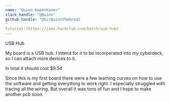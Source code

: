 ```yaml
---
name: "Quinn Kopenhaver"
slack_handle: "@Quinn"
github_handle: "@SirQuinntheGreat
"
tutorial:(https://jams.hackclub.com/batch/usb-hub)
---
```

 
USB Hub

<!-- Describe your board in 2-3 sentences. What are you making? What will it do? -->
My board is a USB hub. I intend for it to be incorperated into my cyberdeck, so I can attach more devices to it. 

<!-- How much is it going to cost? -->
In total it should cost $9.54
<!-- Tell us a little bit about your design process. What were some challenges? What helped? ***Totally optional*** -->
Since this is my first board there were a few learning curves on how to use the software and getting everything to work right. I especially struggled with tracing all the wiring. 
But overall it was tons of fun and I hope to make another pcb soon.

